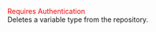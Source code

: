 <span style="color:red">Requires Authentication</span>  
Deletes a variable type from the repository.
